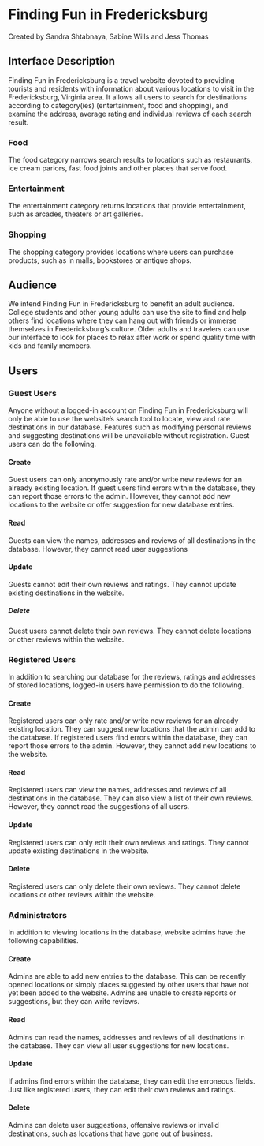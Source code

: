 # Finding Fun in Fredericksburg
Created by Sandra Shtabnaya, Sabine Wills and Jess Thomas

## Interface Description

Finding Fun in Fredericksburg is a travel website devoted to providing tourists and residents with information about various locations to visit in the Fredericksburg, Virginia area. It allows all users to search for destinations according to category(ies) (entertainment, food and shopping), and examine the address, average rating and individual reviews of each search result.


### Food
The food category narrows search results to locations such as restaurants, ice cream parlors, fast food joints and other places that serve food.

### Entertainment
The entertainment category returns locations that provide entertainment, such as arcades, theaters or art galleries.

### Shopping
The shopping category provides locations where users can purchase products, such as in malls, bookstores or antique shops.

## Audience

We intend Finding Fun in Fredericksburg to benefit an adult audience. College students and other young adults can use the site to find and help others find locations where they can hang out with friends or immerse themselves in Fredericksburg’s culture. Older adults and travelers can use our interface to look for places to relax after work or spend quality time with kids and family members.

## Users

### Guest Users

Anyone without a logged-in account on Finding Fun in Fredericksburg will only be able to use the website’s search tool to locate, view and rate destinations in our database. Features such as modifying personal reviews and suggesting destinations will be unavailable without registration. Guest users can do the following.

#### Create
Guest users can only anonymously rate and/or write new reviews for an already existing location. If guest users find errors within the database, they can report those errors to the admin. However, they cannot add new locations to the website or offer suggestion for new database entries.

#### Read
Guests can view the names, addresses and reviews of all destinations in the database. However, they cannot read user suggestions

#### Update
Guests cannot edit their own reviews and ratings. They cannot update existing destinations in the website.

##### Delete
Guest users cannot delete their own reviews. They cannot delete locations or other reviews within the website.

### Registered Users

In addition to searching our database for the reviews, ratings and addresses of stored locations, logged-in users have permission to do the following.

#### Create
Registered users can only rate and/or write new reviews for an already existing location. They can suggest new locations that the admin can add to the database. If registered users find errors within the database, they can report those errors to the admin. However, they cannot add new locations to the website.

#### Read
Registered users can view the names, addresses and reviews of all destinations in the database. They can also view a list of their own reviews. However, they cannot read the suggestions of all users.

#### Update
Registered users can only edit their own reviews and ratings. They cannot update existing destinations in the website.

#### Delete
Registered users can only delete their own reviews. They cannot delete locations or other reviews within the website.

### Administrators

In addition to viewing locations in the database, website admins have the following capabilities.

#### Create
Admins are able to add new entries to the database. This can be recently opened locations or simply places suggested by other users that have not yet been added to the website. Admins are unable to create reports or suggestions, but they can write reviews.

#### Read
Admins can read the names, addresses and reviews of all destinations in the database. They can view all user suggestions for new locations.

#### Update
If admins find errors within the database, they can edit the erroneous fields. Just like registered users, they can edit their own reviews and ratings.

#### Delete
Admins can delete user suggestions, offensive reviews or invalid destinations, such as locations that have gone out of business.

